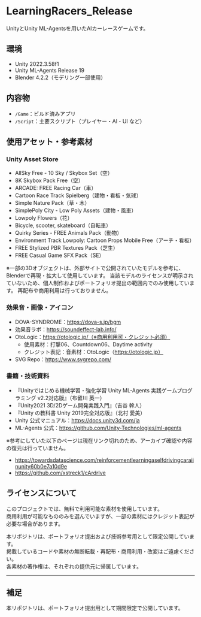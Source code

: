 # LearningRacers_Release

UnityとUnity ML-Agentsを用いたAIカーレースゲームです。

## 環境

- Unity 2022.3.58f1
- Unity ML-Agents Release 19
- Blender 4.2.2（モデリング一部使用）

## 内容物

- `/Game`：ビルド済みアプリ
- `/Script`：主要スクリプト（プレイヤー・AI・UI など）

## 使用アセット・参考素材

### Unity Asset Store
- AllSky Free - 10 Sky / Skybox Set（空）
- 8K Skybox Pack Free（空）
- ARCADE: FREE Racing Car（車）
- Cartoon Race Track Spielberg（建物・看板・気球）
- Simple Nature Pack（草・木）
- SimplePoly City - Low Poly Assets（建物・風車）
- Lowpoly Flowers（花）
- Bicycle, scooter, skateboard（自転車）
- Quirky Series - FREE Animals Pack（動物）
- Environment Track Lowpoly: Cartoon Props Mobile Free（アーチ・看板）
- FREE Stylized PBR Textures Pack（芝生）
- FREE Casual Game SFX Pack（SE）

※一部の3Dオブジェクトは、外部サイトで公開されていたモデルを参考に、Blenderで再現・拡大して使用しています。
当該モデルのライセンスが明示されていないため、個人制作およびポートフォリオ提出の範囲内でのみ使用しています。
再配布や商用利用は行っておりません。

### 効果音・画像・アイコン
- DOVA-SYNDROME：https://dova-s.jp/bgm
- 効果音ラボ：https://soundeffect-lab.info/
- OtoLogic：https://otologic.jp/（※商用利用可・クレジット必須）  
  - 使用素材：打撃06、Countdown06、Daytime activity  
  - クレジット表記：音素材：OtoLogic（https://otologic.jp）
- SVG Repo：https://www.svgrepo.com/

### 書籍・技術資料
- 『Unityではじめる機械学習・強化学習 Unity ML-Agents 実践ゲームプログラミング v2.2対応版』（布留川 英一）
- 『Unity2021 3D/2Dゲーム開発実践入門』（吉谷 幹人）
- 『Unity の教科書 Unity 2019完全対応版』（北村 愛美）
- Unity 公式マニュアル：https://docs.unity3d.com/ja
- ML-Agents 公式：https://github.com/Unity-Technologies/ml-agents

※参考にしていた以下のページは現在リンク切れのため、アーカイブ確認や内容の復元は行っていません。  
- https://towardsdatascience.com/reinforcementlearningaselfdrivingcaraiinunity60b0e7a10d9e  
- https://github.com/xstreck1/cArdrIve

## ライセンスについて

このプロジェクトでは、無料で利用可能な素材を使用しています。  
商用利用が可能なもののみを選んでいますが、一部の素材にはクレジット表記が必要な場合があります。

本リポジトリは、ポートフォリオ提出および技術参考用として限定公開しています。  
掲載しているコードや素材の無断転載・再配布・商用利用・改変はご遠慮ください。  
各素材の著作権は、それぞれの提供元に帰属しています。

---

## 補足

本リポジトリは、ポートフォリオ提出用として期間限定で公開しています。
